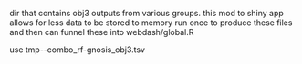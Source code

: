 dir that contains obj3 outputs from various groups. 
this mod to shiny app allows for less data to be stored to memory
run once to produce these files and then can funnel these into webdash/global.R

use tmp--combo_rf-gnosis_obj3.tsv
